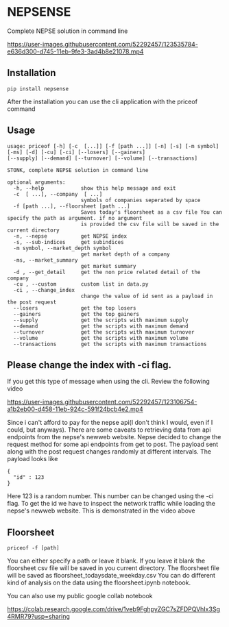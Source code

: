 


# NEPSENSE
Complete NEPSE solution in command line

https://user-images.githubusercontent.com/52292457/123535784-e636d300-d745-11eb-9fe3-3ad4b8e21078.mp4


## Installation
```console
pip install nepsense
````
After the installation you can use the cli application with the priceof command

## Usage
```console
usage: priceof [-h] [-c  [...]] [-f [path ...]] [-n] [-s] [-m symbol] [-ms] [-d] [-cu] [-ci] [--losers] [--gainers]
[--supply] [--demand] [--turnover] [--volume] [--transactions]

STONK, complete NEPSE solution in command line

optional arguments:
  -h, --help            show this help message and exit
  -c  [ ...], --company  [ ...]
                        symbols of companies seperated by space
  -f [path ...], --floorsheet [path ...]
                        Saves today's floorsheet as a csv file You can specify the path as argument. if no argument 
                        is provided the csv file will be saved in the current directory
  -n, --nepse           get NEPSE index
  -s, --sub-indices     get subindices
  -m symbol, --market_depth symbol
                        get market depth of a company
  -ms, --market_summary
                        get market summary
  -d , --get_detail     get the non price related detail of the company
  -cu , --custom        custom list in data.py
  -ci , --change_index 
                        change the value of id sent as a payload in the post request
  --losers              get the top losers
  --gainers             get the top gainers
  --supply              get the scripts with maximum supply
  --demand              get the scripts with maximum demand
  --turnover            get the scripts with maximum turnover
  --volume              get the scripts with maximum volume
  --transactions        get the scripts with maximum transactions
```

## Please change the index with -ci flag.
If you get this type of message when using the cli. Review the following video

https://user-images.githubusercontent.com/52292457/123106754-a1b2eb00-d458-11eb-924c-591f24bcb4e2.mp4


Since i can't afford to pay for the nepse api(I don't think I would, even if I could, but anyways). 
There are some caveats to retrieving data from api endpoints from the nepse's newweb website. Nepse decided
to change the request method for some api endpoints from get to post. The payload sent along with the
post request changes randomly at different intervals. 
The payload looks like 
```
{
  "id" : 123
}
```
Here 123 is a random number. This number can be changed using the -ci flag. To get the id we have to 
inspect the network traffic while loading the nepse's newweb website. This is demonstrated in the video above

## Floorsheet
```
priceof -f [path]
```
You can either specify a path or leave it blank. If you leave it blank the floorsheet csv file will be
saved in you current directory. The floorsheet file will be saved as floorsheet_todaysdate_weekday.csv
You can do different kind of analysis on the data using the floorsheet.ipynb notebook. 

You can also use my public google collab notebook

https://colab.research.google.com/drive/1veb9FghpyZGC7sZFDPQVhIx3Sg4RMR79?usp=sharing
